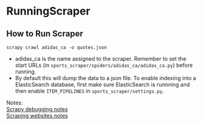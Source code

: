 # RunningScraper

## How to Run Scraper
`scrapy crawl adidas_ca -o quotes.json`<br>
- adidas_ca is the name assigned to the scraper. Remember to set the start URLs (in `sports_scraper/spiders/adidas_ca/adidas_ca.py`) before running.
- By default this will dump the data to a json file. To enable indexing into a ElasticSearch database, first make sure ElasticSearch is runnning and then enable `ITEM_PIPELINES` in `sports_scraper/settings.py`.

Notes:<br>
[Scrapy debugging notes](https://github.com/MinuraSilva/RunningScraper/blob/master/other/scrapy_commands.py)<br>
[Scraping websites notes](https://github.com/MinuraSilva/RunningScraper/blob/master/scrapy-scraping-notes..md)
